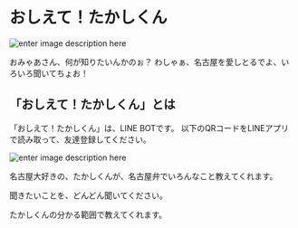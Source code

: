 # おしえて！たかしくん

![enter image description here](https://lh3.googleusercontent.com/UK-vfxLpSagRcIJWThE4KzxNjR2UgQ5xgtqsUStgCW-b7TNBhU73fLFIcrDL8gc3Jn5fZGm1UXaoZPpgAAc4C1YB1tFYjSSdDpbJFsNrZCTYth6yCz4a3j99qKiAtR81NROmidM)

おみゃあさん、何が知りたいんかのぉ？
わしゃぁ、名古屋を愛しとるでよ、いろいろ聞いてちょお！

## 「おしえて！たかしくん」とは

「おしえて！たかしくん」は、LINE BOTです。
以下のQRコードをLINEアプリで読み取って、友達登録してください。

![enter image description here](https://lh3.googleusercontent.com/fx0vGtzSTJA7AFl3iMJ3EdMYbCRm5WP3XuVxsY06R8E-eOWW_gRSOZ1RAQpA8U_ZLKOrfn6hD7XW6FzNLTyyyEU69q_sllDnoKi6PmzOm1h1wIz_HRLjzZSVbPaVCAlsBa332VY=s360-no)

名古屋大好きの、たかしくんが、名古屋弁でいろんなこと教えてくれます。

聞きたいことを、どんどん聞いてください。

たかしくんの分かる範囲で教えてくれます。






